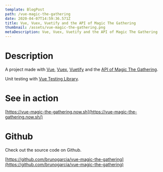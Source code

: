 ```yaml
---
template: BlogPost
path: /vue-magic-the-gathering
date: 2020-04-07T14:59:36.571Z
title: Vue, Vuex, Vuetify and the API of Magic The Gathering
thumbnail: /assets/vue-magic-the-gathering.png
metaDescription: Vue, Vuex, Vuetify and the API of Magic The Gathering
---
```

# Description

A project made with [Vue](https://vuejs.org/), [Vuex](https://vuex.vuejs.org/), [Vuetify](http://vuetifyjs.com/) and the [API of Magic The Gathering](https://docs.magicthegathering.io/).

Unit testing with [Vue Testing Library](https://testing-library.com/docs/vue-testing-library/intro).

# See in action

[https://vue-magic-the-gathering.now.sh](https://vue-magic-the-gathering.now.sh/)

# Github

Check out the source code on Github.

[https://github.com/brunogarcia/vue-magic-the-gathering](https://github.com/brunogarcia/vue-magic-the-gathering)
